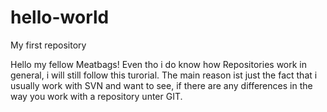 # hello-world
My first repository


Hello my fellow Meatbags!
Even tho i do know how Repositories work in general, i will still follow this turorial. 
The main reason ist just the fact that i usually work with SVN and want to see, if there are any differences
in the way you work with a repository unter GIT.

